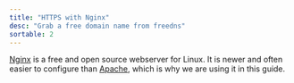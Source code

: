 ```yaml
---
title: "HTTPS with Nginx"
desc: "Grab a free domain name from freedns"
sortable: 2
---
```


[Nginx](https://nginx.org/) is a free and open source webserver for Linux. It is newer and often easier to configure than [Apache](https://httpd.apache.org/), which is why we are using it in this guide.

